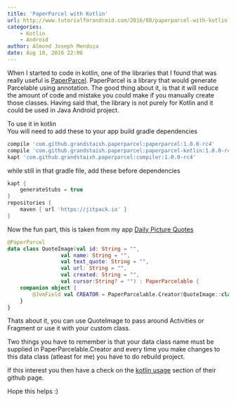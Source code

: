 ```yaml
---
title: 'PaperParcel with Kotlin'
url: http://www.tutorialforandroid.com/2016/08/paperparcel-with-kotlin.html
categories:
    - Kotlin
    - Android
author: Almond Joseph Mendoza
date: Aug 10, 2016 22:06
---
```

When I started to code in kotlin, one of the libraries that I found that was really useful is [PaperParcel](https://github.com/grandstaish/paperparcel). PaperParcel is a library that would generate Parcelable using annotation. The good thing about it, is that it will reduce the amount of code and mistake you could make if you manually create those classes. Having said that, the library is not purely for Kotlin and it could be used in Java Android project.  

To use it in kotlin  
You will need to add these to your app build gradle dependencies  

```gradle
compile 'com.github.grandstaish.paperparcel:paperparcel:1.0.0-rc4'
compile 'com.github.grandstaish.paperparcel:paperparcel-kotlin:1.0.0-rc4'
kapt 'com.github.grandstaish.paperparcel:compiler:1.0.0-rc4'
```

while still in that gradle file, add these before dependencies  

```gradle
kapt {
    generateStubs = true
}
repositories {
    maven { url 'https://jitpack.io' }
}
```

Now the fun part, this is taken from my app [Daily Picture Quotes](https://play.google.com/store/apps/details?id=com.monmonja.dailyPictureQuotes)  

```kotlin
@PaperParcel
data class QuoteImage(val id: String = "",
                 val name: String = "",
                 val text_quote: String = "",
                 val url: String = "",
                 val created: String = "",
                 val cursor:String? = "") : PaperParcelable {
    companion object {
        @JvmField val CREATOR = PaperParcelable.Creator(QuoteImage::class.java)
    }
}
```

Thats about it, you can use QuoteImage to pass around Activities or Fragment or use it with your custom class.  

Two things you have to remember is that your data class name must be supplied in PaperParcelable.Creator and every time you make changes to this data class (atleast for me) you have to do rebuild project.  

If this interest you then have a check on the [kotlin usage](https://github.com/grandstaish/paperparcel/wiki/Kotlin-Usage) section of their github page.  

Hope this helps :)  